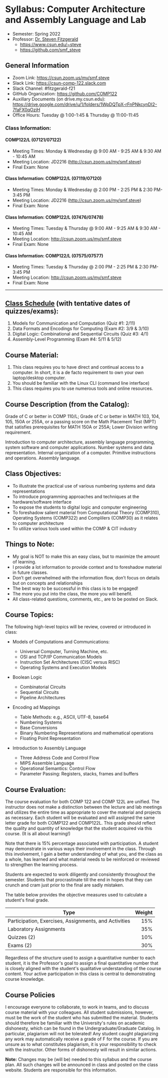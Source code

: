 # Syllabus: Computer Architecture and Assembly Language and Lab
* Semester: Spring 2022
* Professor: [Dr. Steven Fitzgerald](mailto:steve@my.csun.edu)
  * https://www.csun.edu/~steve
  * https://github.com/smf_steve

## General Information
* Zoom Link:		https://csun.zoom.us/my/smf.steve
* Slack Link:		https://csun-comp-122.slack.com
* Slack Channel:	#fitzgerald-f21
* GitHub Organization:	https://github.com/COMP122
* Auxillary Documents (on drive.my.csun.edu): https://drive.google.com/drive/u/1/folders/1WpDQTpX-rFnPNkcynDI2-7faFX0qOzjH
* Office Hours: 		Tuesday @ 1:00-1:45 & Thursday @ 11:00-11:45

### Class Information: 
#### COMP122/L (07121/07122)
* Meeting Times: Monday & Wednesday @ 9:00 AM - 9:25 AM & 9:30 AM - 10:45 AM
* Meeting Location: JD2216 (http://csun.zoom.us/my/smf.steve)
* Final Exam: None

#### Class Information: COMP122/L (07119/07120)
* Meeting Times: Monday & Wednesday @ 2:00 PM - 2:25 PM & 2:30 PM- 3:45 PM
* Meeting Location: JD2216 (http://csun.zoom.us/my/smf.steve)
* Final Exam: None

#### Class Information: COMP122/L (07476/07478)
* Meeting Times: Tuesday & Thursday @ 9:00 AM - 9:25 AM & 9:30 AM - 10:45 AM
* Meeting Location: http://csun.zoom.us/my/smf.steve
* Final Exam: None

#### Class Information: COMP122/L (07575/07577)
* Meeting Times: Tuesday & Thursday @ 2:00 PM - 2:25 PM & 2:30 PM- 3:45 PM
* Meeting Location: http://csun.zoom.us/my/smf.steve
* Final Exam: None

---
## [Class Schedule](https://github.com/COMP122/comp122-s22/raw/main/administrative/schedule.pdf) (with tentative dates of quizzes/exams):
  1. Models for Communication and Computation		(Quiz #1: 2/11)
  1. Data Formats and Encodings for Computing   	(Exam #2: 3/9 & 3/10)
  1. Digital Logic: Combinational and Sequential Circuits	(Quiz #3: 4/1)
  1. Assembly-Level Programming 	(Exam #4: 5/11 & 5/12)

## Course Material:
  1.  This class requires you to have direct and continual access to a computer. In short, it is a de facto requirement to own your own laptop/desktop computer.
  1. You should be familiar with the Linux CLI (command line interface)
  1. This class requires you to use numerous tools and online resources.

## Course Description (from the Catalog):
Grade of C or better in COMP 110/L; Grade of C or better in MATH 103, 104, 105, 150A or 255A, or a passing score on the Math Placement Test (MPT) that satisfies prerequisites for MATH 150A or 255A; Lower Division writing requirement.

Introduction to computer architecture, assembly language programming, system software and computer applications. Number systems and data representation. Internal organization of a computer. Primitive instructions and operations. Assembly language.

## Class Objectives:
  * To illustrate the practical use of various numbering systems and data representations
  * To introduce programming approaches and techniques at the hardware/software interface
  * To expose the students to digital logic and computer engineering
  * To foreshadow salient material from Computational Theory (COMP310), Operating Systems (COMP322) and Complilers (COMP30) as it relates to computer architecture
  * To utilize various tools used within the COMP & CIT industry 

## Things to Note:
  *	My goal is NOT to make this an easy class, but to maximize the amount of learning. 
  * I provide a lot information to provide context and to foreshadow material in future classes.
  * Don’t get overwhelmed with the information flow, don’t focus on details but on concepts and relationships
  * The best way to be successful in this class is to be engaged!
  * The more you put into the class, the more you will benefit.
  * All class-related questions, comments, etc., are to be posted on Slack.

## Course Topics:
The following high-level topics will be review, covered or introduced in class:	

  * Models of Computations and Communications:		
    * Universal Computer, Turning Machine, etc. 
    * OSI and TCP/IP Communication Models
    * Instruction Set Architectures (CISC versus RISC)
    * Operating Systems and Execution Models

  * Boolean Logic
    * Combinatorial Circuits
    * Sequential Circuits
    * Pipeline Architectures
  
  * Encoding ad Mappings
    * Table Methods: e.g., ASCII, UTF-8, base64
    * Numbering Systems
    * Base Conversions
    * Binary Numbering Representations and mathematical operations
    * Floating Point Representation 

  * Introduction to Assembly Language
    * Three Address Code and Control Flow
    * MIPS Assemble Language
    * Operational Semantics: Control Flow
    * Parameter Passing: Registers, stacks, frames and buffers

## Course Evaluation:
The course evaluation for both COMP 122 and COMP 122L are unified. The instructor does not make a distinction between the lecture and lab meetings and utilizes the entire time as appropriate to cover the material and projects as necessary. Each student will be evaluated and will assigned the same letter grade for both COMP122 and COMP122L. This grade should reflect the quality and quantity of knowledge that the student acquired via this course. (It is all about learning!) 

Note that there is 15% percentage associated with participation. A student may demonstrate in various ways their involvement in the class. Through this involvement, I gain a better understanding of what you, and the class as a whole, has learned and what material needs to be reinforced or reviewed to strengthen the learning process.  

Students are expected to work diligently and consistently throughout the semester.  Students that procrastinate till the end in hopes that they can crunch and cram just prior to the final are sadly mistaken.

The table below provides the objective measures used to calculate a student's final grade. 

| Type | Weight |
|------|-------:|
| Participation, Exercises, Assignments, and Activities | 15% |
| Laboratory Assignments	| 35% |
| Quizzes (2)	| 10% |
| Exams (2)	| 30% |

						
Regardless of the structure used to assign a quantitative number to each student, it is the Professor's goal to assign a final quantitative number that is closely aligned with the student's qualitative understanding of the course content.  Your active participation in this class is central to demonstrating course knowledge.

##	Course Policies
I encourage everyone to collaborate, to work in teams, and to discuss course material with your colleagues. All student submissions, however, must be the work of the student who has submitted the material. Students should therefore be familiar with the University's rules on academic dishonesty, which can be found in the Undergraduate/Graduate Catalog. In particular, plagiarism will not be tolerated! Any student caught plagiarizing any work may automatically receive a grade of F for the course. If you are unsure as to what constitutes plagiarism, it is your responsibility to check with the instructor. Other forms of dishonesty will result in similar actions.
					
<b>Note:</b> Changes may be (will be) needed to this syllabus and the course plan. All such changes will be announced in class and posted on the class website. Students are responsible for this information.
